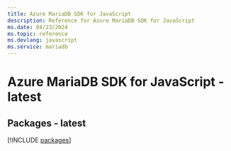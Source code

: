 ```yaml
---
title: Azure MariaDB SDK for JavaScript
description: Reference for Azure MariaDB SDK for JavaScript
ms.date: 04/23/2024
ms.topic: reference
ms.devlang: javascript
ms.service: mariadb
---
```

# Azure MariaDB SDK for JavaScript - latest
## Packages - latest
[!INCLUDE [packages](mariadb-index.md)]